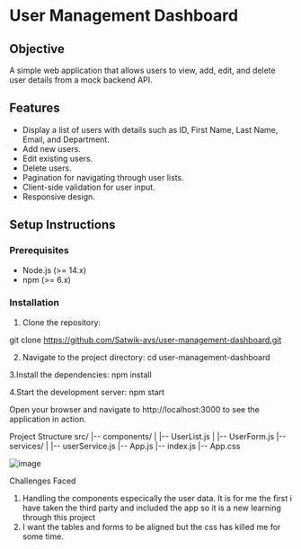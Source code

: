 # User Management Dashboard

## Objective

A simple web application that allows users to view, add, edit, and delete user details from a mock backend API.

## Features

- Display a list of users with details such as ID, First Name, Last Name, Email, and Department.
- Add new users.
- Edit existing users.
- Delete users.
- Pagination for navigating through user lists.
- Client-side validation for user input.
- Responsive design.

## Setup Instructions

### Prerequisites

- Node.js (>= 14.x)
- npm (>= 6.x)

### Installation

1. Clone the repository:


git clone https://github.com/Satwik-avs/user-management-dashboard.git

2. Navigate to the project directory:
cd user-management-dashboard

3.Install the dependencies:
npm install

4.Start the development server:
npm start

Open your browser and navigate to http://localhost:3000 to see the application in action.

Project Structure
src/
|-- components/
|   |-- UserList.js
|   |-- UserForm.js
|-- services/
|   |-- userService.js
|-- App.js
|-- index.js
|-- App.css

![image](https://github.com/user-attachments/assets/cd4ecdd2-54d2-489a-ae0f-bde84dfb188e)

Challenges Faced
1. Handling the components especically the user data. It is for me the first i have taken the third party and included the app so it is a new learning through this project 
2. I want the tables and forms to be aligned but the css has killed me for some time.
